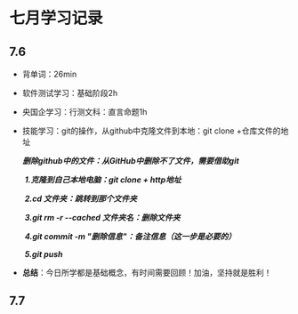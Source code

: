 # 七月学习记录

## 7.6

- 背单词：26min 

- 软件测试学习：基础阶段2h

- 央国企学习：行测文科：直言命题1h

- 技能学习：git的操作，从github中克隆文件到本地：git clone +仓库文件的地址

  ​					***删除github中的文件：从GitHub中删除不了文件，需要借助git***

  ​					***1.克隆到自己本地电脑：git clone + http地址***

  ​					***2.cd 文件夹：跳转到那个文件夹***

  ​					***3.git rm -r --cached 文件夹名：删除文件夹***

  ​					***4.git commit -m "删除信息"：备注信息（这一步是必要的）***

  ​					***5.git push*** 

  

- **总结**：今日所学都是基础概念，有时间需要回顾！加油，坚持就是胜利！

  

## 7.7